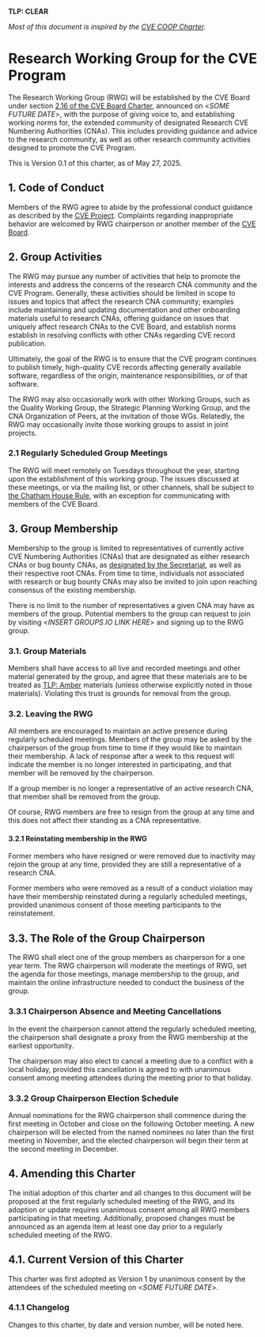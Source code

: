 **TLP: CLEAR**

*Most of this document is inspired by the [CVE COOP Charter](https://bit.ly/2WZzcBx).*

# Research Working Group for the CVE Program

The Research Working Group (RWG) will be established by the CVE Board under section [2.16 of the CVE Board Charter](http://cve.mitre.org/community/board/charter.html#working_groups), announced on <*SOME FUTURE DATE*>, with the purpose of giving voice to, and establishing working norms for, the extended community of designated Research CVE Numbering Authorities (CNAs). This includes providing guidance and advice to the research community, as well as other research community activities designed to promote the CVE Program.

This is Version 0.1 of this charter, as of May 27, 2025.

## 1. Code of Conduct

Members of the RWG agree to abide by the professional conduct guidance as described by the [CVE Project](https://www.cve.org/ResourcesSupport/AllResources/ProfessionalCodeOfConduct). Complaints regarding inappropriate behavior are welcomed by RWG chairperson or another member of the [CVE Board](https://cve.mitre.org/community/board/index.html#current_members).

## 2. Group Activities

The RWG may pursue any number of activities that help to promote the interests and address the concerns of the research CNA community and the CVE Program. Generally, these activities should be limited in scope to issues and topics that affect the research CNA community; examples include maintaining and updating documentation and other onboarding materials useful to research CNAs, offering guidance on issues that uniquely affect research CNAs to the CVE Board, and establish norms establish in resolving conflicts with other CNAs regarding CVE record publication.

Ultimately, the goal of the RWG is to ensure that the CVE program continues to publish timely, high-quality CVE records affecting generally available software, regardless of the origin, maintenance responsibilities, or  of that software.

The RWG may also occasionally work with other Working Groups, such as the Quality Working Group, the Strategic Planning Working Group, and the CNA Organization of Peers, at the invitation of those WGs. Relatedly, the RWG may occasionally invite those working groups to assist in joint projects.

### 2.1 Regularly Scheduled Group Meetings

The RWG will meet remotely on Tuesdays throughout the year, starting upon the establishment of this working group. The issues discussed at these meetings, or via the mailing list, or other channels, shall be subject to [the Chatham House Rule](https://en.wikipedia.org/wiki/Chatham_House_Rule#The_rule), with an exception for communicating with members of the CVE Board.

## 3. Group Membership

Membership to the group is limited to representatives of currently active CVE Numbering Authorities (CNAs) that are designated as either research CNAs or bug bounty CNAs, as [designated by the Secretariat](https://www.cve.org/ProgramOrganization/CNAs), as well as their respective root CNAs. From time to time, individuals not associated with research or bug bounty CNAs may also be invited to join upon reaching consensus of the existing membership.

There is no limit to the number of representatives a given CNA may have as members of the group. Potential members to the group can request to join by visiting <*INSERT GROUPS.IO LINK HERE*> and signing up to the RWG group.
### 3.1. Group Materials

Members shall have access to all live and recorded meetings and other material generated by the group, and agree that these materials are to be treated as [TLP: Amber](https://www.us-cert.gov/tlp) materials (unless otherwise explicitly noted in those materials). Violating this trust is grounds for removal from the group.
### 3.2. Leaving the RWG

All members are encouraged to maintain an active presence during regularly scheduled meetings. Members of the group may be asked by the chairperson of the group from time to time if they would like to maintain their membership. A lack of response after a week to this request will indicate the member is no longer interested in participating, and that member will be removed by the chairperson.

If a group member is no longer a representative of an active research CNA, that member shall be removed from the group.

Of course, RWG members are free to resign from the group at any time and this does not affect their standing as a CNA representative.

#### 3.2.1 Reinstating membership in the RWG

Former members who have resigned or were removed due to inactivity may rejoin the group at any time, provided they are still a representative of a research CNA.

Former members who were removed as a result of a conduct violation may have their membership reinstated during a regularly scheduled meetings, provided unanimous consent of those meeting participants to the reinstatement.

## 3.3. The Role of the Group Chairperson

The RWG shall elect one of the group members as chairperson for a one year term. The RWG chairperson will moderate the meetings of RWG, set the agenda for those meetings, manage membership to the group, and maintain the online infrastructure needed to conduct the business of the group.

### 3.3.1 Chairperson Absence and Meeting Cancellations

In the event the chairperson cannot attend the regularly scheduled meeting, the chairperson shall designate a proxy from the RWG membership at the earliest opportunity.

The chairperson may also elect to cancel a meeting due to a conflict with a local holiday, provided this cancellation is agreed to with unanimous consent among meeting attendees during the meeting prior to that holiday.

### 3.3.2 Group Chairperson Election Schedule

Annual nominations for the RWG chairperson shall commence during the first meeting in October and close on the following October meeting. A new chairperson will be elected from the named nominees no later than the first meeting in November, and the elected chairperson will begin their term at the second meeting in December.
## 4. Amending this Charter

The initial adoption of this charter and all changes to this document will be proposed at the first regularly scheduled meeting of the RWG, and its adoption or update requires unanimous consent among all RWG members participating in that meeting. Additionally, proposed changes must be announced as an agenda item at least one day prior to a regularly scheduled meeting of the RWG.

## 4.1. Current Version of this Charter

This charter was first adopted as Version 1 by unanimous consent by the attendees of the scheduled meeting on <*SOME FUTURE DATE*>.

### 4.1.1 Changelog

Changes to this charter, by date and version number, will be noted here.

